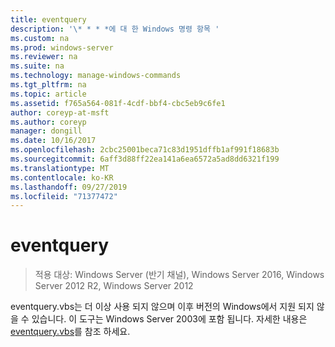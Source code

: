```yaml
---
title: eventquery
description: '\* * * *에 대 한 Windows 명령 항목 '
ms.custom: na
ms.prod: windows-server
ms.reviewer: na
ms.suite: na
ms.technology: manage-windows-commands
ms.tgt_pltfrm: na
ms.topic: article
ms.assetid: f765a564-081f-4cdf-bbf4-cbc5eb9c6fe1
author: coreyp-at-msft
ms.author: coreyp
manager: dongill
ms.date: 10/16/2017
ms.openlocfilehash: 2cbc25001beca71c83d1951dffb1af991f18683b
ms.sourcegitcommit: 6aff3d88ff22ea141a6ea6572a5ad8dd6321f199
ms.translationtype: MT
ms.contentlocale: ko-KR
ms.lasthandoff: 09/27/2019
ms.locfileid: "71377472"
---
```

# <a name="eventquery"></a>eventquery

>적용 대상: Windows Server (반기 채널), Windows Server 2016, Windows Server 2012 R2, Windows Server 2012

eventquery.vbs는 더 이상 사용 되지 않으며 이후 버전의 Windows에서 지원 되지 않을 수 있습니다.
이 도구는 Windows Server 2003에 포함 됩니다. 자세한 내용은 [eventquery.vbs](https://technet.microsoft.com/library/cc772995(v=ws.10).aspx)를 참조 하세요.
